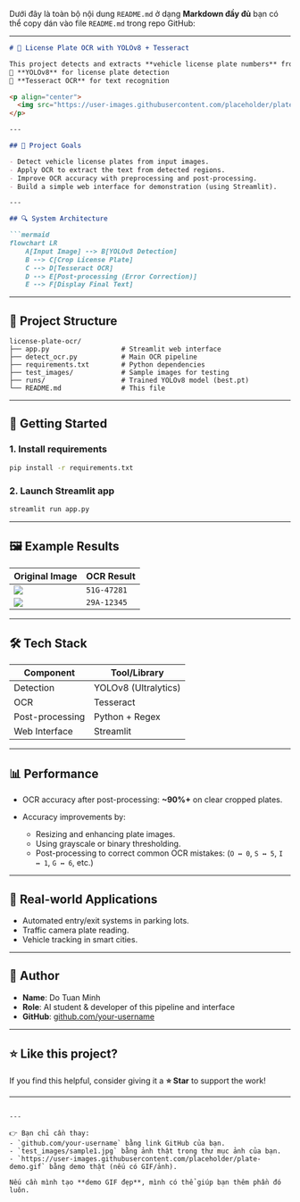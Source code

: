 Dưới đây là toàn bộ nội dung `README.md` ở dạng **Markdown đầy đủ** bạn có thể copy dán vào file `README.md` trong repo GitHub:

---

````markdown
# 🚗 License Plate OCR with YOLOv8 + Tesseract

This project detects and extracts **vehicle license plate numbers** from images using a two-stage pipeline:  
🔹 **YOLOv8** for license plate detection  
🔹 **Tesseract OCR** for text recognition

<p align="center">
  <img src="https://user-images.githubusercontent.com/placeholder/plate-demo.gif" width="600">
</p>

---

## 📌 Project Goals

- Detect vehicle license plates from input images.
- Apply OCR to extract the text from detected regions.
- Improve OCR accuracy with preprocessing and post-processing.
- Build a simple web interface for demonstration (using Streamlit).

---

## 🔍 System Architecture

```mermaid
flowchart LR
    A[Input Image] --> B[YOLOv8 Detection]
    B --> C[Crop License Plate]
    C --> D[Tesseract OCR]
    D --> E[Post-processing (Error Correction)]
    E --> F[Display Final Text]
````

---

## 📁 Project Structure

```
license-plate-ocr/
├── app.py                  # Streamlit web interface
├── detect_ocr.py           # Main OCR pipeline
├── requirements.txt        # Python dependencies
├── test_images/            # Sample images for testing
├── runs/                   # Trained YOLOv8 model (best.pt)
└── README.md               # This file
```

---

## 🚀 Getting Started

### 1. Install requirements

```bash
pip install -r requirements.txt
```

### 2. Launch Streamlit app

```bash
streamlit run app.py
```

---

## 🖼️ Example Results

| Original Image               | OCR Result  |
| ---------------------------- | ----------- |
| ![](test_images/sample1.jpg) | `51G-47281` |
| ![](test_images/sample2.jpg) | `29A-12345` |

---

## 🛠️ Tech Stack

| Component       | Tool/Library         |
| --------------- | -------------------- |
| Detection       | YOLOv8 (Ultralytics) |
| OCR             | Tesseract            |
| Post-processing | Python + Regex       |
| Web Interface   | Streamlit            |

---

## 📊 Performance

* OCR accuracy after post-processing: **\~90%+** on clear cropped plates.
* Accuracy improvements by:

  * Resizing and enhancing plate images.
  * Using grayscale or binary thresholding.
  * Post-processing to correct common OCR mistakes:
    (`O ↔ 0`, `S ↔ 5`, `I ↔ 1`, `G ↔ 6`, etc.)

---

## 💼 Real-world Applications

* Automated entry/exit systems in parking lots.
* Traffic camera plate reading.
* Vehicle tracking in smart cities.

---

## 👤 Author

* **Name**: Do Tuan Minh
* **Role**: AI student & developer of this pipeline and interface
* **GitHub**: [github.com/your-username](https://github.com/your-username)

---

## ⭐ Like this project?

If you find this helpful, consider giving it a **⭐ Star** to support the work!

---

```

---

👉 Bạn chỉ cần thay:
- `github.com/your-username` bằng link GitHub của bạn.
- `test_images/sample1.jpg` bằng ảnh thật trong thư mục ảnh của bạn.
- `https://user-images.githubusercontent.com/placeholder/plate-demo.gif` bằng demo thật (nếu có GIF/ảnh).

Nếu cần mình tạo **demo GIF đẹp**, mình có thể giúp bạn thêm phần đó luôn.
```

